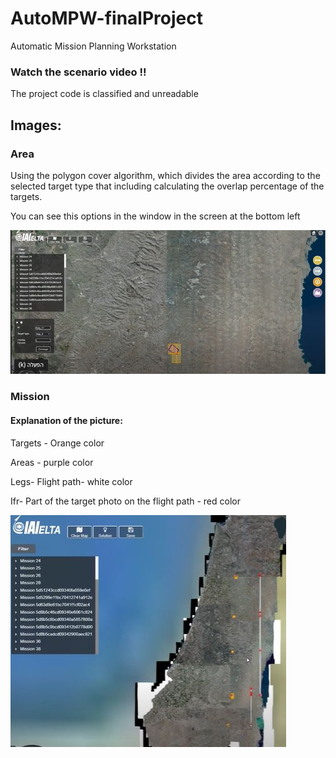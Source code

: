 # AutoMPW-finalProject
Automatic Mission Planning Workstation
### Watch the scenario video !!
The project code is classified and unreadable 

## Images:

### Area
Using the polygon cover algorithm, which divides the area according to the selected target type that including calculating the overlap percentage of the targets.

You can see this options in the window in the screen at the bottom left 

![Image](https://github.com/oshrit2019/AutoMPW-finalProject/blob/main/Area.JPG)

### Mission

#### Explanation of the picture:

Targets - Orange color

Areas - purple color

Legs- Flight path- white color

Ifr- Part of the target photo on the flight path  - red color

![Image](https://github.com/oshrit2019/AutoMPW-finalProject/blob/main/Mission.JPG)

